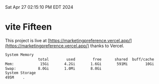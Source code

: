 Sat Apr 27 02:15:10 PM EDT 2024

# vite Fifteen


This project is live at [https://marketingpreference.vercel.app/](https://marketingpreference.vercel.app/) thanks to Vercel.

```bash
System Memory
               total        used        free      shared  buff/cache   available
Mem:            15Gi       4.2Gi       1.6Gi       591Mi        10Gi        11Gi
Swap:          8.0Gi       1.0Mi       8.0Gi
System Storage
495M	.
